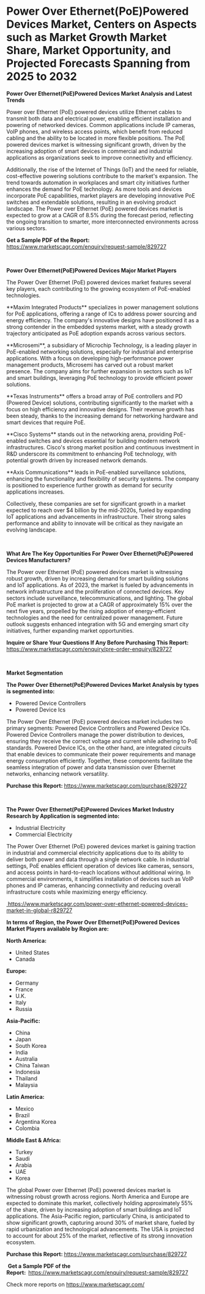 <p><h1>Power Over Ethernet(PoE)Powered Devices Market, Centers on Aspects such as Market Growth Market Share, Market Opportunity, and Projected Forecasts Spanning from 2025 to 2032</h1></p><p><strong>Power Over Ethernet(PoE)Powered Devices Market Analysis and Latest Trends</strong></p>
<p><p>Power over Ethernet (PoE) powered devices utilize Ethernet cables to transmit both data and electrical power, enabling efficient installation and powering of networked devices. Common applications include IP cameras, VoIP phones, and wireless access points, which benefit from reduced cabling and the ability to be located in more flexible positions. The PoE powered devices market is witnessing significant growth, driven by the increasing adoption of smart devices in commercial and industrial applications as organizations seek to improve connectivity and efficiency.</p><p>Additionally, the rise of the Internet of Things (IoT) and the need for reliable, cost-effective powering solutions contribute to the market's expansion. The trend towards automation in workplaces and smart city initiatives further enhances the demand for PoE technology. As more tools and devices incorporate PoE capabilities, market players are developing innovative PoE switches and extendable solutions, resulting in an evolving product landscape. The Power over Ethernet (PoE) powered devices market is expected to grow at a CAGR of 8.5% during the forecast period, reflecting the ongoing transition to smarter, more interconnected environments across various sectors.</p></p>
<p><strong>Get a Sample PDF of the Report:&nbsp;</strong> <a href="https://www.marketscagr.com/enquiry/request-sample/829727?utm_campaign=2138&utm_medium=2&utm_source=Github&utm_content=ia&utm_term=27022025&utm_id=power-over-ethernetpoepowered-devices">https://www.marketscagr.com/enquiry/request-sample/829727</a></p>
<p>&nbsp;</p>
<p><strong>Power Over Ethernet(PoE)Powered Devices Major Market Players</strong></p>
<p><p>The Power Over Ethernet (PoE) powered devices market features several key players, each contributing to the growing ecosystem of PoE-enabled technologies. </p><p>**Maxim Integrated Products** specializes in power management solutions for PoE applications, offering a range of ICs to address power sourcing and energy efficiency. The company's innovative designs have positioned it as a strong contender in the embedded systems market, with a steady growth trajectory anticipated as PoE adoption expands across various sectors.</p><p>**Microsemi**, a subsidiary of Microchip Technology, is a leading player in PoE-enabled networking solutions, especially for industrial and enterprise applications. With a focus on developing high-performance power management products, Microsemi has carved out a robust market presence. The company aims for further expansion in sectors such as IoT and smart buildings, leveraging PoE technology to provide efficient power solutions.</p><p>**Texas Instruments** offers a broad array of PoE controllers and PD (Powered Device) solutions, contributing significantly to the market with a focus on high efficiency and innovative designs. Their revenue growth has been steady, thanks to the increasing demand for networking hardware and smart devices that require PoE.</p><p>**Cisco Systems** stands out in the networking arena, providing PoE-enabled switches and devices essential for building modern network infrastructures. Cisco's strong market position and continuous investment in R&D underscore its commitment to enhancing PoE technology, with potential growth driven by increased network demands.</p><p>**Axis Communications** leads in PoE-enabled surveillance solutions, enhancing the functionality and flexibility of security systems. The company is positioned to experience further growth as demand for security applications increases.</p><p>Collectively, these companies are set for significant growth in a market expected to reach over $4 billion by the mid-2020s, fueled by expanding IoT applications and advancements in infrastructure. Their strong sales performance and ability to innovate will be critical as they navigate an evolving landscape.</p></p>
<p>&nbsp;</p>
<p><strong>What Are The Key Opportunities For Power Over Ethernet(PoE)Powered Devices Manufacturers?</strong></p>
<p><p>The Power over Ethernet (PoE) powered devices market is witnessing robust growth, driven by increasing demand for smart building solutions and IoT applications. As of 2023, the market is fueled by advancements in network infrastructure and the proliferation of connected devices. Key sectors include surveillance, telecommunications, and lighting. The global PoE market is projected to grow at a CAGR of approximately 15% over the next five years, propelled by the rising adoption of energy-efficient technologies and the need for centralized power management. Future outlook suggests enhanced integration with 5G and emerging smart city initiatives, further expanding market opportunities.</p></p>
<p><strong>Inquire or Share Your Questions If Any Before Purchasing This Report:</strong> <a href="https://www.marketscagr.com/enquiry/pre-order-enquiry/829727?utm_campaign=2138&utm_medium=2&utm_source=Github&utm_content=ia&utm_term=27022025&utm_id=power-over-ethernetpoepowered-devices">https://www.marketscagr.com/enquiry/pre-order-enquiry/829727</a></p>
<p>&nbsp;</p>
<p><strong>Market Segmentation</strong></p>
<p><strong>The Power Over Ethernet(PoE)Powered Devices Market Analysis by types is segmented into:</strong></p>
<p><ul><li>Powered Device Controllers</li><li>Powered Device Ics</li></ul></p>
<p><p>The Power Over Ethernet (PoE) powered devices market includes two primary segments: Powered Device Controllers and Powered Device ICs. Powered Device Controllers manage the power distribution to devices, ensuring they receive the correct voltage and current while adhering to PoE standards. Powered Device ICs, on the other hand, are integrated circuits that enable devices to communicate their power requirements and manage energy consumption efficiently. Together, these components facilitate the seamless integration of power and data transmission over Ethernet networks, enhancing network versatility.</p></p>
<p><strong>Purchase this Report:&nbsp;</strong><a href="https://www.marketscagr.com/purchase/829727?utm_campaign=2138&utm_medium=2&utm_source=Github&utm_content=ia&utm_term=27022025&utm_id=power-over-ethernetpoepowered-devices">https://www.marketscagr.com/purchase/829727</a></p>
<p>&nbsp;</p>
<p><strong>The Power Over Ethernet(PoE)Powered Devices Market Industry Research by Application is segmented into:</strong></p>
<p><ul><li>Industrial Electricity</li><li>Commercial Electricity</li></ul></p>
<p><p>The Power Over Ethernet (PoE) powered devices market is gaining traction in industrial and commercial electricity applications due to its ability to deliver both power and data through a single network cable. In industrial settings, PoE enables efficient operation of devices like cameras, sensors, and access points in hard-to-reach locations without additional wiring. In commercial environments, it simplifies installation of devices such as VoIP phones and IP cameras, enhancing connectivity and reducing overall infrastructure costs while maximizing energy efficiency.</p></p>
<p><a href="https://www.marketscagr.com/power-over-ethernet-powered-devices-market-in-global-r829727?utm_campaign=2138&utm_medium=2&utm_source=Github&utm_content=ia&utm_term=27022025&utm_id=power-over-ethernetpoepowered-devices">&nbsp;https://www.marketscagr.com/power-over-ethernet-powered-devices-market-in-global-r829727</a></p>
<p><strong>In terms of Region, the Power Over Ethernet(PoE)Powered Devices Market Players available by Region are:</strong></p>
<p>
    <p> <strong> North America: </strong>
        <ul>
            <li>United States</li>
            <li>Canada</li>
        </ul>
        </p> 
    <p> <strong> Europe: </strong>
        <ul>
            <li>Germany</li>
            <li>France</li>
            <li>U.K.</li>
            <li>Italy</li>
            <li>Russia</li>
        </ul>
        </p> 
    <p> <strong> Asia-Pacific: </strong>
        <ul>
            <li>China</li>
            <li>Japan</li>
            <li>South Korea</li>
            <li>India</li>
            <li>Australia</li>
            <li>China Taiwan</li>
            <li>Indonesia</li>
            <li>Thailand</li>
            <li>Malaysia</li>
        </ul>
        </p> 
    <p> <strong> Latin America: </strong>
        <ul>
            <li>Mexico</li>
            <li>Brazil</li>
            <li>Argentina Korea</li>
            <li>Colombia</li>
        </ul>
        </p> 
    <p> <strong> Middle East & Africa: </strong>
        <ul>
            <li>Turkey</li>
            <li>Saudi</li>
            <li>Arabia</li>
            <li>UAE</li>
            <li>Korea</li>
        </ul>
    </p>
    </p>
<p><p>The global Power over Ethernet (PoE) powered devices market is witnessing robust growth across regions. North America and Europe are expected to dominate this market, collectively holding approximately 55% of the share, driven by increasing adoption of smart buildings and IoT applications. The Asia-Pacific region, particularly China, is anticipated to show significant growth, capturing around 30% of market share, fueled by rapid urbanization and technological advancements. The USA is projected to account for about 25% of the market, reflective of its strong innovation ecosystem.</p></p>
<p><strong>Purchase this Report: </strong><a href="https://www.marketscagr.com/purchase/829727?utm_campaign=2138&utm_medium=2&utm_source=Github&utm_content=ia&utm_term=27022025&utm_id=power-over-ethernetpoepowered-devices">https://www.marketscagr.com/purchase/829727</a></p>
<p>&nbsp;<strong>Get a Sample PDF of the Report:&nbsp;&nbsp;</strong><a href="https://www.marketscagr.com/enquiry/request-sample/829727?utm_campaign=2138&utm_medium=2&utm_source=Github&utm_content=ia&utm_term=27022025&utm_id=power-over-ethernetpoepowered-devices">https://www.marketscagr.com/enquiry/request-sample/829727</a></p>
<p><strong></strong></p>
<p>Check more reports on <a href="https://www.marketscagr.com/?utm_campaign=2138&utm_medium=2&utm_source=Github&utm_content=ia&utm_term=27022025&utm_id=power-over-ethernetpoepowered-devices">https://www.marketscagr.com/</a></p>